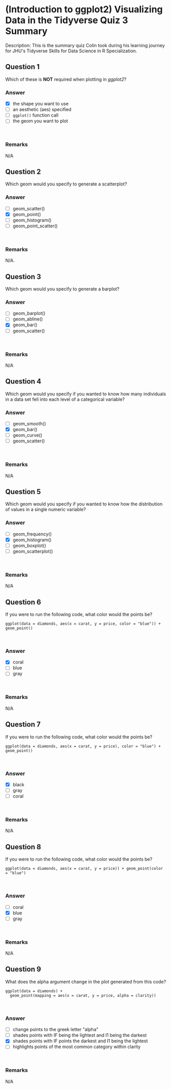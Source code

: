 # (Introduction to ggplot2) Visualizing Data in the Tidyverse Quiz 3 Summary

Description: This is the summary quiz Colin took during his learning journey for JHU's Tidyverse Skills for Data Science in R Specialization.</br>

Question 1
----------
Which of these is **NOT** required when plotting in *ggplot2*? </br>

### Answer
- [x] the shape you want to use
- [ ] an aesthetic (aes) specified
- [ ] `ggplot()` function call
- [ ] the geom you want to plot
</br>

### Remarks
N/A </br>

Question 2
----------
Which geom would you specify to generate a scatterplot?</br>

### Answer
- [ ] geom_scatter()
- [x] geom_point()
- [ ] geom_histogram()
- [ ] geom_point_scatter()
</br>

### Remarks
N/A.</br>

Question 3
----------
Which geom would you specify to generate a barplot?</br>

### Answer
- [ ] geom_barplot()
- [ ] geom_abline()
- [x] geom_bar()
- [ ] geom_scatter()
</br>

### Remarks
N/A </br>

Question 4
----------
Which geom would you specify if you wanted to know how many individuals in a data set fell into each level of a categorical variable?</br>

### Answer
- [ ] geom_smooth()
- [x] geom_bar()
- [ ] geom_curve()
- [ ] geom_scatter()
</br>

### Remarks
N/A </br>

Question 5
----------
Which geom would you specify if you wanted to know how the distribution of values in a single numeric variable? </br>

### Answer
- [ ] geom_frequency()
- [x] geom_histogram()
- [ ] geom_boxplot()
- [ ] geom_scatterplot()
</br>

### Remarks
N/A </br>

Question 6
----------
If you were to run the following code, what color would the points be? </br>

```{R}
ggplot(data = diamonds, aes(x = carat, y = price, color = "blue")) + geom_point()
```
</br>

### Answer
- [x] coral
- [ ] blue
- [ ] gray
</br>

### Remarks
N/A </br>

Question 7
----------
If you were to run the following code, what color would the points be? </br>

```{R}
ggplot(data = diamonds, aes(x = carat, y = price), color = "blue") + geom_point()
```
</br>

### Answer
- [x] black
- [ ] gray
- [ ] coral
</br>

### Remarks
N/A </br>

Question 8
----------
If you were to run the following code, what color would the points be? </br>

```{R}
ggplot(data = diamonds, aes(x = carat, y = price)) + geom_point(color = "blue")
```
</br>

### Answer
- [ ] coral
- [x] blue
- [ ] gray
</br>

### Remarks
N/A </br>

Question 9
----------
What does the alpha argument change in the plot generated from this code? </br>

```{R}
ggplot(data = diamonds) + 
  geom_point(mapping = aes(x = carat, y = price, alpha = clarity))
```
</br>

### Answer
- [ ] change points to the greek letter "alpha"
- [ ] shades points with IF being the lightest and I1 being the darkest
- [x] shades points with IF points the darkest and I1 being the lightest
- [ ] highlights points of the most common category within clarity
</br>

### Remarks
N/A </br>
